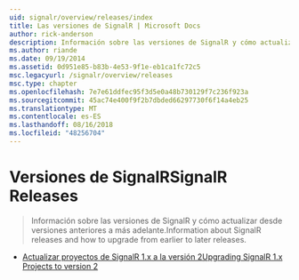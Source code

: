 ```yaml
---
uid: signalr/overview/releases/index
title: Las versiones de SignalR | Microsoft Docs
author: rick-anderson
description: Información sobre las versiones de SignalR y cómo actualizar desde versiones anteriores a más adelante.
ms.author: riande
ms.date: 09/19/2014
ms.assetid: 0d951e85-b83b-4e53-9f1e-eb1ca1fc72c5
msc.legacyurl: /signalr/overview/releases
msc.type: chapter
ms.openlocfilehash: 7e7e61ddfec95f3d5e0a48b730129f7c236f923a
ms.sourcegitcommit: 45ac74e400f9f2b7dbded66297730f6f14a4eb25
ms.translationtype: MT
ms.contentlocale: es-ES
ms.lasthandoff: 08/16/2018
ms.locfileid: "48256704"
---
```

<a name="signalr-releases"></a><span data-ttu-id="e3e15-103">Versiones de SignalR</span><span class="sxs-lookup"><span data-stu-id="e3e15-103">SignalR Releases</span></span>
====================
> <span data-ttu-id="e3e15-104">Información sobre las versiones de SignalR y cómo actualizar desde versiones anteriores a más adelante.</span><span class="sxs-lookup"><span data-stu-id="e3e15-104">Information about SignalR releases and how to upgrade from earlier to later releases.</span></span>


- [<span data-ttu-id="e3e15-105">Actualizar proyectos de SignalR 1.x a la versión 2</span><span class="sxs-lookup"><span data-stu-id="e3e15-105">Upgrading SignalR 1.x Projects to version 2</span></span>](upgrading-signalr-1x-projects-to-20.md)
